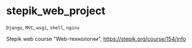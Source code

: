 # stepik_web_project

`Django`, `MVC`, `wsgi`, `shell`, `nginx`

Stepik web course "Web-технологии", https://stepik.org/course/154/info
